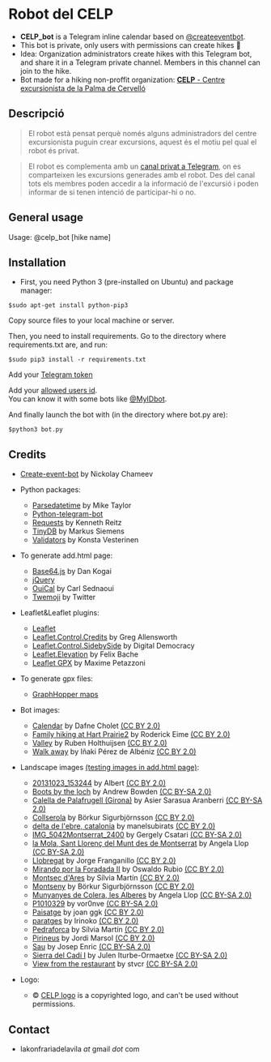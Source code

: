# Robot del CELP

* **CELP_bot** is a Telegram inline calendar based on [@createeventbot](https://telegram.me/createeventbot).
* This bot is private, only users with permissions can create hikes :closed_lock_with_key:
* Idea: Organization administrators create hikes with this Telegram bot, and share it in a Telegram private channel. Members in this channel can join to the hike.
* Bot made for a hiking non-proffit organization: [**CELP** - Centre excursionista de la Palma de Cervelló](http://celapalma.jimdo.com/) 

Descripció
----------

> El robot està pensat perquè només alguns administradors del centre excursionista puguin crear excursions, aquest és el motiu pel qual el robot és privat.

> El robot es complementa amb un [canal privat a Telegram](https://telegram.org/faq_channels), on es comparteixen les excursions generades amb el robot. Des del canal tots els membres poden accedir a la informació de l'excursió i poden informar de si tenen intenció de participar-hi o no.

General usage
-------------

Usage: @celp_bot [hike name]

Installation
------------

* First, you need Python 3 (pre-installed on Ubuntu) and package manager:
```
$sudo apt-get install python-pip3
```

Copy source files to your local machine or server.

Then, you need to install requirements. Go to the directory where requirements.txt are, and run:
```
$sudo pip3 install -r requirements.txt
```

Add your [Telegram token](https://github.com/nilmoreno/create-event-bot/blob/master/bot.py#L31)

Add your [allowed users id](https://github.com/nilmoreno/create-event-bot/blob/master/modules/commands.py#L156). <br/>You can know it with some bots like [@MyIDbot](http://telegram.me/myidbot).

And finally launch the bot with (in the directory where bot.py are):
```
$python3 bot.py
```

Credits
-------

* [Create-event-bot](https://github.com/lukaville/create-event-bot) by Nickolay Chameev

* Python packages:
  * [Parsedatetime](https://github.com/bear/parsedatetime) by Mike Taylor
  * [Python-telegram-bot](https://github.com/python-telegram-bot/python-telegram-bot)
  * [Requests](https://github.com/kennethreitz/requests) by Kenneth Reitz
  * [TinyDB](https://github.com/msiemens/tinydb/) by Markus Siemens
  * [Validators](https://github.com/kvesteri/validators) by Konsta Vesterinen

* To generate add.html page:
  * [Base64.js](https://github.com/dankogai/js-base64) by Dan Kogai
  * [jQuery](https://jquery.com/)
  * [OuiCal](https://github.com/carlsednaoui/add-to-calendar-buttons) by Carl Sednaoui
  * [Twemoji](https://github.com/twitter/twemoji) by Twitter

* Leaflet&Leaflet plugins:
  * [Leaflet](http://leafletjs.com/)
  * [Leaflet.Control.Credits](https://github.com/gregallensworth/L.Control.Credits) by Greg Allensworth
  * [Leaflet.Control.SidebySide](https://github.com/digidem/leaflet-side-by-side) by Digital Democracy
  * [Leaflet.Elevation](https://github.com/MrMufflon/Leaflet.Elevation) by Felix Bache
  * [Leaflet GPX](https://github.com/mpetazzoni/leaflet-gpx) by Maxime Petazzoni

* To generate gpx files:
  * [GraphHopper maps](https://graphhopper.com/maps/)

* Bot images:
  * [Calendar](https://www.flickr.com/photos/dafnecholet/5374200948/in/photolist-9bUbH3-3xU18-9Tjoap-9Tjo7V-3qMfSb-rUyG8-6hEsk-3qMfY7-76v1pT-5SLjF-5vZnPr-bR4TB-2aNjrB-5jLKHc-7AC132-8QQ8K3-5U7uqn-9akFr6-9gZGC3-5r3sad-5r2wbo-5r2wGm-5r3nKN-5r3uYS-5r3uvA-sY9ob-aYAHs-cT9Bh-fgYtmY-9dQRes-5RHQEm-zBgjg-vj3yV-ymHeT-g8K8bv-7baY6F-aGRbBg-6hByqe-5r3rBf-5qY2DH-5r3tBY-5qY8AB-qm28Qn-5qY9ut-5qY3yF-5qYb28-rL7o8-5r2x8f-5qY85t-5NEAjs) by Dafne Cholet [(CC BY 2.0)](https://creativecommons.org/licenses/by/2.0/)
  * [Family hiking at Hart Prairie2](https://www.flickr.com/photos/rodeime/16422091068/in/photolist-r2avxb-nLgDxt-nmY3nS-pG2Gx4-cnr1Xm-o6NhJ8-47ieyA-cRBwrL-5mrndC-nYcXvg-pT3g6t-hf8xL-c8cmF1-anJkXy-fKraHx-9pAAVF-opY3Lc-fRXYD6-nPjF7i-G4M29N-3ufcsP-ftCVqD-sTqWz-8rad18-nPiUm8-heZ3o-fffrTu-8F18vH-oSa9bV-q1RjWn-ftCWk8-o2No4G-47ieRb-nmzKA5-hMwqt-p4VXad-MjU6h-a4KtL7-a4JNCj-nz3o6E-fMANoz-a4GrWt-a4FCZK-Mk1NL-eCX5B5-b6orYB-MjSzw-3oVbgu-FvV3L-gjU7bD) by Roderick Eime [(CC BY 2.0)](https://creativecommons.org/licenses/by/2.0/)
  * [Valley](https://www.flickr.com/photos/rubenholthuijsen/9389936465/) by Ruben Holthuijsen [(CC BY 2.0)](https://creativecommons.org/licenses/by/2.0/)
  * [Walk away](https://www.flickr.com/photos/atreyusan/5234228397/in/photolist-8YwMKc-bsXEdd-8mJb8E-Bq2if-miFGzH-miF5SQ-miFzs6-miEvaj-9DCAmt-BpX7k-5JV8UB-miEqn3-BpUxe-miGjz6-3F9ho9-miFrh8-BpZMe-miFFWP-BpXnh-82WcMB-miCUQv-BpYju-91mmWZ-bPY8v-miEmey-miHN4U-BpVM3-BpUpx-cfKd3y-Bq1wS-BpZ1Z-miDzgg-4oFQDd-8mF37R-BpWJC-9DFwjw-91prXU-miFQti-BpXha-BpWst-8mEBKZ-miGPSz-miHz83-miFWma-miFyLg-bPY8P-miDTsX-miHXiL-BpVUH-BpUEb) by Iñaki Pérez de Albéniz [(CC BY 2.0)](https://creativecommons.org/licenses/by/2.0/)

* Landscape images [(testing images in add.html page)](http://konfraria.org/calendari_celp/images/test_images/images.html):
  * [20131023_153244](https://www.flickr.com/photos/aka1936/10502178144/in/photolist-h13pEY-gZX83D-h12KLx-gZX7JW-gZZ7Mf-h11Wqj-gZX7iJ-h127s3-gZXC96-h13oUG-h11942-h11nxs-gZWPjd-gZYfG5-h12EY6-gZWG4y-gZYog5-gZYihq-gZXd5W-h11eud-h11eD9-gZZWD7-h11aAF-h11Qs7-gZZvZt-h13G8h-h12rw7-h12dSi-gZWsg1-gZX568-gZXT5h-gZXZC8-h13tMC-h14pPx-h11yAZ-gZYNFh-gZXrHg-h12asw-h13fEx-h12sHc-gZZTE1-h13AMB-h14gwm-gZZnSK-gZY8QG-h131jw-gZZQFL-gZXoJa-gZYp3n-h14jZd) by Albert [(CC BY 2.0)](https://creativecommons.org/licenses/by/2.0/)
  * [Boots by the loch](https://www.flickr.com/photos/bods/6823262185/in/photolist-boX18t-eiqjrF-7Gni8Q-d4k1CC-7SwSoq-ecSfit-ecShfz-cgUitY-eiw4Vs-7u5mpz-oGPmek-aRSa9e-9dNCN4-2QLjZW-aSunSi-efhBsV-7CdRhE-Pd7mK-bDpKy1-q5dTZo-bBg3yQ-ebbDmL-efhzMc-jfNrRJ-bXjcZ4-3R7WMF-w4aj1r-6dWt7a-i7bVg1-hZ5YJt-4fbZju-aceLr8-nPf6yM-4HTbPK-9jEXYC-HUBNb7-rFtqNF-7KTXA-9gYUUs-4HTdvD-cSPab5-62P9zK-9cKkH-gXoqpd-c4sLJb-b8AKUt-9nVGkQ-2Jp4d-PMVZU-7mpksU) by Andrew Bowden [(CC BY-SA 2.0)](https://creativecommons.org/licenses/by-sa/2.0/)
  * [Calella de Palafrugell (Girona)](https://www.flickr.com/photos/asarasua/3865994698/in/photolist-9TjeFk-8usmpD-8xMGLz-8xQJC3-8v5Xa1-8xMGia-8xQ9E5-6TCex1-8usmQr-8xMGUM-8uskcv-8uvq2o-8uskBM-e7ZWWY-8xQHF1-8xM8J6-8xQ9oU-8uskVv-6TyeWr-8xQac7-o1jMLT-cGxT8h-ixxEEY-rERmgt-imdWtK-8xM7Sn-bSmbSt-8xQ873-nxUyhG-dNrcsF-e7ZWXb-viFSjy-bDru85-dNZCCT-sEETy7-sX3TGN-8xQHby-8xQ9gd-CUmdc1-8xQJRU-B4x3ms-sXgmSP-e7Uh6D-e7ZWXh-e7Uh5g-s1s5pV-bF53su-ok37CL-CvXxUF-ok37yC) by Asier Sarasua Aranberri [(CC BY-SA 2.0)](https://creativecommons.org/licenses/by-sa/2.0/)
  * [Collserola](https://www.flickr.com/photos/borkurdotnet/4711243128/in/photolist-8bjmrN-6U1cdV-9oHhws-kDVSL-4ry3jg-4vRDs4-8qPaow-4vWBvj-4ihZk-xLwhQh-r2BKCC-5ewt5v-8mZHVJ-7BHaxb-7BDmKR-8SBiy6-7xWmZM-8SBjhK-9AY6sv-pex5Za-7y1wSA-5eRGkC-7y16GC-7xWn7D-tQB2E-7y18pC-4hsKT-7y1ct1-4hsYV-7Sjuk9-7xWmBr-4hsPA-4BG8rg-c3zUuN-p7iuzc-87P3sc-cPxKrw-oQ4zZH-oQ5wbX-7y1bed-49ds8Z-49hvbd-7xWiBF-zxMLc-7y1aAm-4soCJd-pPfZii-7y15Pb-6KWdQV-i38Nhx) by Börkur Sigurbjörnsson [(CC BY 2.0)](https://creativecommons.org/licenses/by/2.0/)
  * [delta de l'ebre, catalonia](https://www.flickr.com/photos/49642992@N05/4557521613/in/photolist-bVhbY4-c44iE1-c1zavs-c8nZ4h-3eMcSg-ca2PDd-3G6hQA-c6Qdb1-6xXaiD-bZAoUW-4eRNS1-c69YKb-bV13DP-c5Hw3m-c34wN9-aBZ8ei-7WMJzu-bXMfkL-7WJuoR-qHGEJo-7WJuHv-c7KGjw-o4nwRK-7WJvbM-7WMH4W) by manelsubirats [(CC BY 2.0)](https://creativecommons.org/licenses/by/2.0/)
  * [IMG_5042Montserrat_2400](https://www.flickr.com/photos/macskapocs/30637133196/in/photolist-NFijjq-nPyjEt-nPxCMW-nPzdNM-oiC2sd-pqPgRt-o3PiGh-o77Mjh-o6j2cx-BmimZ1-Mz4nDR-oiP9pt-nNn5Zo-o53pa5-f9Ak8y-nNPAe2-nPzdhM-o77NSY-B7NT3h-sQmC2J-oUf7iK-4fcT6s-jaCgTE-hTgtc-acoV5n-4fcPCU-91qgKF-6DphLj-p9ABjq-o7dvkH-cYhJGJ-4f8TRg-eznjB1-qZVhE6-rj9kqM-rAbdb5-6DphZS-BRGHig-o6Wn2g-t7Y87x-aAjCwK-91tmhm-nPHPmG-jaxRVB-vwoTXh-9DzaiB-8K4ws9-hTduE-yzKYt6-csEEu5) by Gergely Csatari [(CC BY-SA 2.0)](https://creativecommons.org/licenses/by-sa/2.0/)
  * [la Mola, Sant Llorenç del Munt des de Montserrat](https://www.flickr.com/photos/angela_llop/16839712748/in/photolist-cbDcg-dowaTK-dowbLa-dowiC3-dowbPn-dowiQU-dowinu-dowdfv-dow8yp-dowgsY-dow8Ce-dowav2-Bmjmf-4cjtGT-dow9na-dowcuK-dowiKd-dowaD4-dowi8s-dow7Cg-dowdiH-dowjTW-dowfmG-dowfiS-dowftQ-dowcga-dowaZH-dowjgd-6DNdNF-dow7gg-dowf9A-dow9u2-dowg4G-dowiYJ-dowb7v-dowh2L-3JhKHR-3Jn4Ah-dowhTQ-dow8Qp-dowcok-6DNfWK-dowgNd-rE4VUY-qbWSMZ-qr5Qm5-qbP56E-pwnvqb-qbVg2e-qbP1Zu) by Angela Llop [(CC BY-SA 2.0)](https://creativecommons.org/licenses/by-sa/2.0/)
  * [Llobregat](https://www.flickr.com/photos/franganillo/5811733901/in/photolist-dmct8U-bryUge-6K32dH-mLj1YZ-9RyE1D-5N3mCi-69fVWg-aTaYWr-9Qaz9M-8wTPxP-a178Ch-6GP4gY-9fochu-7xGaAn-98oANL-eJe3A2-7gNaQi-5mHzSC-8e77xW-8EK2hF-982Zu8-8rTXjA-8xcSnY-92MM4f-9iTmnv-5Ns9pk-ig8pDD-6VvZbn-aQ7Xh8-agsBHw-ig8MCQ-8NGJ6C-6t8RL9-4HUmiC-9mdmqe-9mgrgA-9mdmnn-5VkWkh-9mdmep-brWqQY-9mdmat-eWHXaP-ig8zFb-ig8nKQ-9mdmiP-ig8p5U-5UHTfa-ig8KDj-cPvqpS-6DRZYg) by Jorge Franganillo [(CC BY 2.0)](https://creativecommons.org/licenses/by/2.0/)
  * [Mirando por la Foradada II](https://www.flickr.com/photos/arrozconnori/7102958011/in/photolist-bPEvXi-bPEwRH-zqE8XQ-bPEnei-bAKRi5-np5JpP-e9sg3M-bPEszp-nn2PXQ-buxWvS-nkgNd5-e9sgfk-bPEtPX-bHsJdV-bHsHut-nnjjqc-25628d-9zqeAY-nn2RWu-bAKM9b-br3PwG-c78zQ9-bHsHka-bDXK4H-EN2QS-9zqgEq-EN31o-nkgK5S-bpt8vG-zGbkrJ-9zn9YT-bPEos6-9zqdgJ-bHsK1r-bHsHAV-9zn8WT-bHoWnv-buu9pE-2562kh-bDXJvn-251xoV-9znkdi-nkgJzJ-9zqec3-bPEmAa-bPEpnp-bHsKNt-25647L-bAKG9L-buxWQ9) by Oswaldo Rubio [(CC BY 2.0)](https://creativecommons.org/licenses/by/2.0/)
  * [Montsec d'Ares](https://www.flickr.com/photos/smartinmolina/10252158445/in/photolist-bynZy1-byo1zU-byo1h1-bMhv4R-bynZVA-EhjujD-bMhJGV-72V4KX-72Z9mC-byo5Nb-bynY1b-bynW5y-72VvWe-EoFbdG-byo2fm-731au1-gBWZwv-mmMQWa-s3PFkM-72Vkqg-edLuux-Rvsw-72Z5ms-72WvMB-rRd73-72Vnkn-72YZyC-731pyy-72Zenm-72VQf8-72WpKa-72W9Je-72ZmmJ-72ZCvG-72WgJz-hgB4mp-edS9gE-7315kw-72V6C4-731mzs-k8ekEL-72Wqng-72VqUv-hgtJzT-hZPi75-72ZWHy-72WtQ8-qa8Hxn-mmLM82-72UYh4) by Sílvia Martín [(CC BY 2.0)](https://creativecommons.org/licenses/by/2.0/)
  * [Montseny](https://www.flickr.com/photos/borkurdotnet/2561919016/in/photolist-4Uovgw-ehzMg7-bsBmAF-8VVo3i-fnwbeB-4Uof8Q-ehACfA-ehAwRE-fnLiz9-4UiZNK-4UiY4e-9Q2QK2-4UoakW-4UomYU-9gwinL-8nuCyY-d3SEFA-d3SyPs-d3SCQQ-d3SDSW-d3SykL-d3SBy3-d3SCc1-d3Sxej-d3SzYC-4UooM1-4Uj45Z-4UojvN-4UiV1T-FdJJs-9gwgoy-ec3zDf-ecqTMi-5CcH3z-5rAiM6-4utTQx-4uMhTf-4utV3c-4uwGpJ-egc3Pd-7t64Qm-7t63Uq-7t27dg-7t65kL-7t27nD-7t26kF-7t26Mc-7t26sT-wgzvFJ-vmSE9C) by Börkur Sigurbjörnsson [(CC BY 2.0)](https://creativecommons.org/licenses/by/2.0/)
  * [Munyanyes de Colera, les Alberes](https://www.flickr.com/photos/angela_llop/17947685259/in/photolist-cTyMcU-dHLNeX-dHLMRt-dHLNKz-dHLPDB-dHLQ7D-dHSe9N-dHSfVw-63CreQ-dHL4un-63DJdd-vpSaJY-7YCHmj-uKr2fC-vGrsfi-dHRxiC-63ybbF-dHL5ST-dHRwVG-dHL7fT-dHL46z-2nnV3-7GhJbg-dHRvLo-tkYzxi) by Angela Llop [(CC BY-SA 2.0)](https://creativecommons.org/licenses/by-sa/2.0/)
  * [P1010329](https://www.flickr.com/photos/vor0nwe/9475912163/in/photolist-frmwxV-frknRr-fryqoN-frAekm-frAPAY-frkKUr-frzUD7-frAFHJ-4FwwGg-frzLGE-4BHtjH-f1QzsV-frmpqz-gntb3Q-frzFi9-frA31y-frjpTc-frzFWC-fryAuN-mUJPdM-frkJHF-frkCeP-frAQFC-frkzGR-frARsU-frkt6n-frjyvZ-gntrRT-frzWT7-frAK69-frjvvg-gntjr4-gnsWZr-frA2hh-4BMTfN-4BMQ1G-frALZu-frmtZt-frA2wG-frzPWs-frkL4Z-5eyzUt-frmron-frAFQY-frA13C-frjfUM-frkBjz-fryF6j-frzG6q-mULBuG) by vor0nve [(CC BY-SA 2.0)](https://creativecommons.org/licenses/by-sa/2.0/)
  * [Paisatge](https://www.flickr.com/photos/122/3742328811/in/photolist-6GGpYx-6GGyXc-5LXR7g-5LXRoc-5M339f-5M34Mm-6GGrTB-5LXRgv-6GLshy-5LXQUr-6GGoin-6GGFVi-6GGnsr-5LXS7M-6GGutK-5M33oy-6GGA96-5M33x1-6GLM8b-6GGC2x-5M33dJ-6GLAi9-6GGCWZ-5M33GJ-5M35d3-6GGEWR-5LXQ3K-5M33Sw-5M35Hm-5LXQRP-5M35uw-6GLzoo-eWRTmf-eWRTaf-eWRTxm-LubsV-EEoY-EEp1-9jDiDw-9phF1B-eWEusv-EEoZ-6KhbqS-6Kd8eZ-cpXm-cpYn-9phEFe-9pkLDQ-eWRUEC-6LWLs6) by joan ggk [(CC BY 2.0)](https://creativecommons.org/licenses/by/2.0/)
  * [paratges](https://www.flickr.com/photos/irinoko/3045640340/in/photolist-5D8GLm-bqecNn-bqe8PH-bqebbF-5BVgi8-85WeU6-5D8Dgs-zNL358-zMDsVh-zwgfSk-zPFjq4-zwamzA-zwfkVD-zw8BjQ-yRUmcc-zwavxq-yRTMmH-yRJJmy-zNL49x-yRUpsk-yRUbnx-zwa45L-zw9qT7-zwbm53-zwfy5t-zLsD5s-zw9GP5-zMDA6u-zw9wGG-zMDeu9-yRJYxE-zwbSA3-zLsoJJ-zMDMwL-zwgeX4-zw9CgN-zLsUi3-zwbD5A-yRJVdy-zLscnf-zMDVBy-zwbprU-zPF5gc-zLsPvY-zwfr1t-yRUnxZ-zNLFne-zwc783-zwgvUp-zLsy5s) by Irinoko [(CC BY 2.0)](https://creativecommons.org/licenses/by/2.0/)
  * [Pedraforca](https://www.flickr.com/photos/smartinmolina/8482411813/in/photolist-dVyzvx-dVE7JW-boYxE8-7fSwem-56A2WJ-56A2Au-dNfriy-cPvp7U-5XmyZG-56zXjG-56vNMM-56A3A1-56vQV2-JuuKz-aSjpv6-56zWQE-9BMaN-56vLV2-bmBwtP-56vQdB-Ju382-56zWYW-56vS1D-56A1Hh-56vRPa-56A1gf-56A63h-56zYTb-56vVgH-56vPeM-56vSJP-56vMJx-56vNkr-56vQwF-56vM7H-56vRqc-osF9VT-56vPCp-8qJRbr-8apnB2-oH8uJo-56A6bA-7fB5t6-56vPX8-56zXxW-56A4rw-ynEie-oK8vdo-56A221-56vSg6) by Sílvia Martín [(CC BY 2.0)](https://creativecommons.org/licenses/by/2.0/)
  * [Pirineus](https://www.flickr.com/photos/jordimarsol/3280913333/in/photolist-5ZVxeg-a5WtPr-a5Wtbg-dsZ995-aqW4Vj-a5Wxwv-bB19BZ-aqW1Y5-a5ZjPY-aqWgf1-vVVUra-dsZax5-a5ZmNL-dsYNnk-aqWuaj-3Q6X5G-a5ZnuQ-a5WwUc-9MqtH-aqVWN7-dsZ9ZA-4tqnH2-NTJAB-a5ZjK3-5hptwo-aceso4-artK8j-aqWaTm-dsYUTz-aqVqnQ-aqTrSa-aqSZpg-jWybF-5dUjyR-5ZVwsM-ayVQYM-a5ZkS7-6CQ3Cf-aqSSCD-nSCaXH-agSVfM-6FCKWw-ayVS36-ayVLd8-a5Zpzm-a5ZoMU-achai5-aqT31B-a5Wz26-a5Zn29) by Jordi Marsol [(CC BY 2.0)](https://creativecommons.org/licenses/by/2.0/)
  * [Sau](https://www.flickr.com/photos/nsrelm/8520353085/in/photolist-dYV38p-dYKEoB-qnhRLt-q5Rp6K-q5Tusa-q5L9ay-qn8Ang-qnfd2b-4KcLZ8-jM2Zf-jM31p-jM35C-jM2XB-dYKGFp-q5Tyei-qn7L2P-qnim1K-q5JAys-pqiBys-q5RUhv-qneEEy-qk1ZGd-4zZkdR-q5JTvJ-q5L5yA-G3RgKd-FaT2Rv) by Josep Enric [(CC BY-SA 2.0)](https://creativecommons.org/licenses/by-sa/2.0/)
  * [Sierra del Cadí I](https://www.flickr.com/photos/julen-iturbe/4821501013/in/photolist-8m4sgP-dafuit-8v4Zer-8m4s1k-dNftwE-8v8Gb7-Ep5XXX-dN9UVt-8v5FfV-8v5n8M-dN9VYV-eWRZZh-psjBMY-eR1Z6w-8v8o9N-8v7U8s-mQwSJR-mHD8gY-bmBXsr-bmBPGr-8v5J46-8v85Ds-8v5jux-8v8r6Q-8v4Vnn-8v7Tiy-8v57Pa-8v5NM8-8v89W3-8v7V4j-bmBDGa-8v5qMc-bmBThX-8v86oQ-8v7XBo-8v7YXd-AJwEGY-zNEuqq-aQPgTc-8v5KS4-8v8Kth-8v8Hew-8v8PC5-8v88cb-8v8rZS-8v5sTZ-8v8p8f-8v8DaQ-i6ZuH6-8v4WSr) by Julen Iturbe-Ormaetxe [(CC BY-SA 2.0)](https://creativecommons.org/licenses/by-sa/2.0/)
  * [View from the restaurant](https://www.flickr.com/photos/stvcr/2337680919/in/photolist-4yze6r-4Chn3n-5o1WPV-qKD55R-qKJgd3-qtnYfB-pP2rq4-5QpYtd-bqVcbi-mzEqVk-bqViKg-5QkLvn-5Qq1tm-dn2iMP-bqV6yX-5Qq3os-bqUYGP-qKNvvg-5QkJyP-mzFWuQ-bqVd7X-bqVbug-5Qq1MN-bqVoAp-n2dGex-5QpY21-5QpZgG-bqVee2-5Qq5cG-n2fQi5-5Qq6od-5Qq8j9-bqUVx4-bqVrwT-5QkLbM-5Qq7sh-5QkQcg-bqVhY8-n2fAws-5Qq4hE-5QpXRo-5Qq7CU-5Qq5zS-bqV8LM-5QkPt4-5Qq6YL-5QkRha-bqUSYV-5QkMfZ-4ugy1p) by stvcr [(CC BY-SA 2.0)](https://creativecommons.org/licenses/by-sa/2.0/)

* Logo:
  * :copyright: [CELP logo](https://image.jimcdn.com/app/cms/image/transf/none/path/sab30b0734d33b1b6/image/ieb42f422f076b68d/version/1385465900/image.jpg) is a copyrighted logo, and can't be used without permissions.

Contact
-------

* lakonfrariadelavila *at* gmail *dot* com
